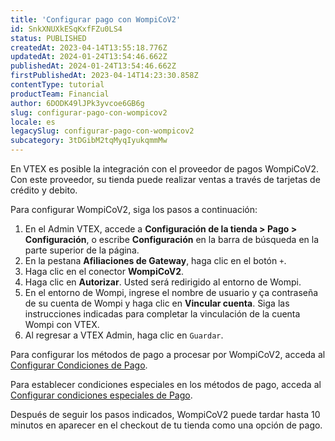 ```yaml
---
title: 'Configurar pago con WompiCoV2'
id: SnkXNUXkESqKxfFZu0LS4
status: PUBLISHED
createdAt: 2023-04-14T13:55:18.776Z
updatedAt: 2024-01-24T13:54:46.662Z
publishedAt: 2024-01-24T13:54:46.662Z
firstPublishedAt: 2023-04-14T14:23:30.858Z
contentType: tutorial
productTeam: Financial
author: 6DODK49lJPk3yvcoe6GB6g
slug: configurar-pago-con-wompicov2
locale: es
legacySlug: configurar-pago-con-wompicov2
subcategory: 3tDGibM2tqMyqIyukqmmMw
---
```


En VTEX es posible la integración con el proveedor de pagos WompiCoV2. Con este proveedor, su tienda puede realizar ventas a través de tarjetas de crédito y debito.

Para configurar WompiCoV2, siga los pasos a continuación:

1. En el Admin VTEX, accede a __Configuración de la tienda > Pago > Configuración__, o escribe __Configuración__ en la barra de búsqueda en la parte superior de la página.
2. En la pestana __Afiliaciones de Gateway__, haga clic en el botón `+`.
3. Haga clic en el conector __WompiCoV2__.
4. Haga clic en __Autorizar__. Usted será redirigido al entorno de Wompi.
5. En el entorno de Wompi, ingrese el nombre de usuario y ça contraseña de su cuenta de Wompi y haga clic en __Vincular cuenta__. Siga las instrucciones indicadas para completar la vinculación de la cuenta Wompi con VTEX.
6. Al regresar a VTEX Admin, haga clic en `Guardar`.

Para configurar los métodos de pago a procesar por WompiCoV2, acceda al [Configurar Condiciones de Pago](https://help.vtex.com/es/tutorial/condiciones-de-pago--tutorials_455#).

Para establecer condiciones especiales en los métodos de pago, acceda al [Configurar condiciones especiales de Pago](https://help.vtex.com/es/tutorial/condiciones-especiales--tutorials_456#).

Después de seguir los pasos indicados, WompiCoV2 puede tardar hasta 10 minutos en aparecer en el checkout de tu tienda como una opción de pago.
